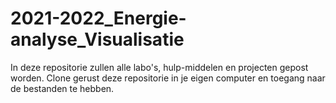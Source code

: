 # 2021-2022_Energie-analyse_Visualisatie
In deze repositorie zullen alle labo's, hulp-middelen en projecten gepost worden. Clone gerust deze repositorie in je eigen computer en toegang naar de bestanden te hebben.
